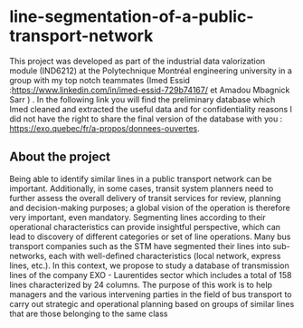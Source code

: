 # line-segmentation-of-a-public-transport-network
This project was developed as part of the industrial data valorization module (IND6212) at the Polytechnique Montréal engineering university in a group with my top notch teammates (Imed Essid :https://www.linkedin.com/in/imed-essid-729b74167/ et Amadou Mbagnick Sarr ) . In the following link you will find the preliminary database which Imed cleaned and extracted the useful data and for confidentiality reasons I did not have the right to share the final version of  the database with you : https://exo.quebec/fr/a-propos/donnees-ouvertes.
## About the project
Being able to identify similar lines in a public transport network can be important. Additionally, in some cases, transit system planners need to further assess the overall delivery of transit services for review, planning and decision-making purposes; a global vision of the operation is therefore very important, even mandatory. Segmenting lines according to their operational characteristics can provide insightful perspective, which can lead to discovery of different categories or set of line operations. Many bus transport companies such as the STM have segmented their lines into sub-networks, each with well-defined characteristics (local network, express lines, etc.). In this context, we propose to study a database of transmission lines of the company EXO - Laurentides sector which includes a total of 158 lines characterized by 24 columns. The purpose of this work is to help managers and the various intervening parties in the field of bus transport to carry out strategic and operational planning based on groups of similar lines that are those belonging to the same class
